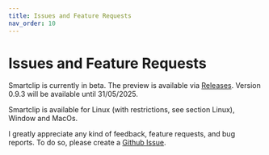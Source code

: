 ```yaml
---
title: Issues and Feature Requests
nav_order: 10
---
```

# Issues and Feature Requests

Smartclip is currently in beta. The preview is available via [Releases](https://github.com/muelphil/smartclip/releases/new). Version 0.9.3 will be available until 31/05/2025.

Smartclip is available for Linux (with restrictions, see section Linux), Window and MacOs.

I greatly appreciate any kind of feedback, feature requests, and bug reports. To do so, please create a [Github Issue](https://github.com/muelphil/smartclip/issues).